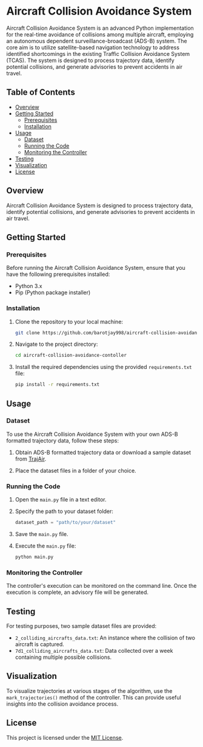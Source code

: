 # Aircraft Collision Avoidance System

Aircraft Collision Avoidance System is an advanced Python implementation for the real-time avoidance of collisions among multiple aircraft, employing an autonomous dependent surveillance-broadcast (ADS-B) system. The core aim is to utilize satellite-based navigation technology to address identified shortcomings in the existing Traffic Collision Avoidance System (TCAS). The system is designed to process trajectory data, identify potential collisions, and generate advisories to prevent accidents in air travel. 

## Table of Contents

- [Overview](#overview)
- [Getting Started](#getting-started)
  - [Prerequisites](#prerequisites)
  - [Installation](#installation)
- [Usage](#usage)
  - [Dataset](#dataset)
  - [Running the Code](#running-the-code)
  - [Monitoring the Controller](#monitoring-the-controller)
- [Testing](#testing)
- [Visualization](#visualization)
- [License](#license)

## Overview

Aircraft Collision Avoidance System is designed to process trajectory data, identify potential collisions, and generate advisories to prevent accidents in air travel.

## Getting Started

### Prerequisites

Before running the Aircraft Collision Avoidance System, ensure that you have the following prerequisites installed:

- Python 3.x
- Pip (Python package installer)

### Installation

1. Clone the repository to your local machine:

    ```bash
    git clone https://github.com/barotjay998/aircraft-collision-avoidance-controller.git
    ```

2. Navigate to the project directory:

    ```bash
    cd aircraft-collision-avoidance-contoller
    ```

3. Install the required dependencies using the provided `requirements.txt` file:

    ```bash
    pip install -r requirements.txt
    ```

## Usage

### Dataset

To use the Aircraft Collision Avoidance System with your own ADS-B formatted trajectory data, follow these steps:

1. Obtain ADS-B formatted trajectory data or download a sample dataset from [TrajAir](https://theairlab.org/trajair/).

2. Place the dataset files in a folder of your choice.

### Running the Code

1. Open the `main.py` file in a text editor.

2. Specify the path to your dataset folder:

    ```python
    dataset_path = "path/to/your/dataset"
    ```

3. Save the `main.py` file.

4. Execute the `main.py` file:

    ```bash
    python main.py
    ```

### Monitoring the Controller

The controller's execution can be monitored on the command line. Once the execution is complete, an advisory file will be generated.

## Testing

For testing purposes, two sample dataset files are provided:

- `2_colliding_aircrafts_data.txt`: An instance where the collision of two aircraft is captured.
- `7d1_colliding_aircrafts_data.txt`: Data collected over a week containing multiple possible collisions.

## Visualization

To visualize trajectories at various stages of the algorithm, use the `mark_trajectories()` method of the controller. This can provide useful insights into the collision avoidance process.

## License

This project is licensed under the [MIT License](LICENSE).